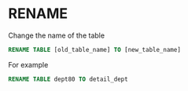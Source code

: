 # RENAME 

Change the name of the table
```sql
RENAME TABLE [old_table_name] TO [new_table_name]
```
For example
```sql
RENAME TABLE dept80 TO detail_dept
```
